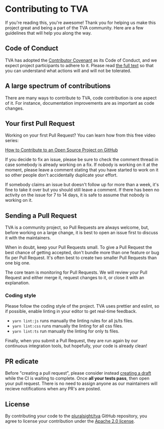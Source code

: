 # Contributing to TVA

If you're reading this, you're awesome! Thank you for helping us make this project great and being a part of the TVA community. Here are a few guidelines that will help you along the way.

## Code of Conduct

TVA has adopted the [Contributor Covenant](https://www.contributor-covenant.org/) as its Code of Conduct, and we expect project participants to adhere to it.
Please read [the full text](/CODE_OF_CONDUCT.md) so that you can understand what actions will and will not be tolerated.

## A large spectrum of contributions

There are many ways to contribute to TVA, code contribution is one aspect of it. For instance, documentation improvements are as important as code changes.

## Your first Pull Request

Working on your first Pull Request? You can learn how from this free video series:

[How to Contribute to an Open Source Project on GitHub](https://egghead.io/courses/how-to-contribute-to-an-open-source-project-on-github)

If you decide to fix an issue, please be sure to check the comment thread in case somebody is already working on a fix. If nobody is working on it at the moment, please leave a comment stating that you have started to work on it so other people don't accidentally duplicate your effort.

If somebody claims an issue but doesn't follow up for more than a week, it's fine to take it over but you should still leave a comment.
If there has been no activity on the issue for 7 to 14 days, it is safe to assume that nobody is working on it.

## Sending a Pull Request

TVA is a community project, so Pull Requests are always welcome, but, before working on a large change, it is best to open an issue first to discuss it with the maintainers.

When in doubt, keep your Pull Requests small. To give a Pull Request the best chance of getting accepted, don't bundle more than one feature or bug fix per Pull Request. It's often best to create two smaller Pull Requests than one big one.

The core team is monitoring for Pull Requests. We will review your Pull Request and either merge it, request changes to it, or close it with an explanation.

### Coding style

Please follow the coding style of the project. TVA uses prettier and eslint, so if possible, enable linting in your editor to get real-time feedback.

- `yarn lint:js` runs manually the linting rules for all js/ts files.
- `yarn lint:css` runs manually the linting for all css files.
- `yarn lint:ts` run manually the linting for only ts files.

Finally, when you submit a Pull Request, they are run again by our continuous integration tools, but hopefully, your code is already clean!

## PR edicate

Before "creating a pull request", please consider instead [creating a draft](https://github.blog/2019-02-14-introducing-draft-pull-requests/) while the CI is waiting to complete. Once **all your tests pass**, then open your pull request. There is no need to assign anyone as our maintainers will recieve notifications when any PR's are posted.

## License

By contributing your code to the [pluralsight/tva](https://github.com/pluralsight/tva) GitHub repository, you agree to license your contribution under the [Apache 2.0 license](/LICENSE).
